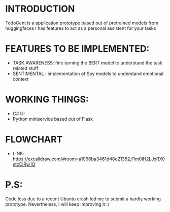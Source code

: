 # INTRODUCTION
TodoGent is a application prototype based out of pretrained models from huggingfaces
I has features to act as a personal assistent for your tasks

# FEATURES TO BE IMPLEMENTED:
- TASK AWARENESS: fine turning the BERT model to understand the task related stuff
- SENTIMENTAL : implementation of Spy models to understand emotional context

# WORKING THINGS:
- C# UI
- Python miniservice based out of Flask

# FLOWCHART
- LINK: https://excalidraw.com/#room=a1096ba3461d48e21352,Flm0lH2LJxRX0stcClRw1Q

# P.S:
Code loss due to a recent Ubuntu crash led me to submit a hardly working
prototype. Nevertheless, I will keep improving it :) 
